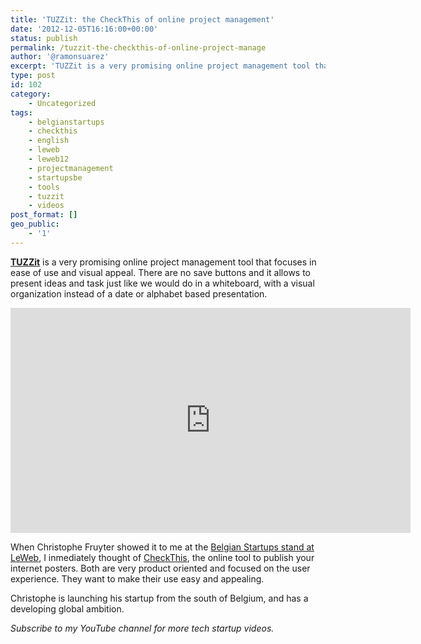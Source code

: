 ```yaml
---
title: 'TUZZit: the CheckThis of online project management'
date: '2012-12-05T16:16:00+00:00'
status: publish
permalink: /tuzzit-the-checkthis-of-online-project-manage
author: '@ramonsuarez'
excerpt: 'TUZZit is a very promising online project management tool that focuses in ease of use and visual appeal. There are no save buttons and it allows to present ideas and task just like we would do in a whiteboard, with a visual organization instead of...'
type: post
id: 102
category:
    - Uncategorized
tags:
    - belgianstartups
    - checkthis
    - english
    - leweb
    - leweb12
    - projectmanagement
    - startupsbe
    - tools
    - tuzzit
    - videos
post_format: []
geo_public:
    - '1'
---
```

**[TUZZit](http://tuzzit.com/ "TUZZit online project management tool ")** is a very promising online project management tool that focuses in ease of use and visual appeal. There are no save buttons and it allows to present ideas and task just like we would do in a whiteboard, with a visual organization instead of a date or alphabet based presentation.

<span class="embed-youtube" style="text-align:center; display: block;"><iframe allowfullscreen="true" class="youtube-player" height="360" loading="lazy" sandbox="allow-scripts allow-same-origin allow-popups allow-presentation" src="https://www.youtube.com/embed/X2WgQ_nRfMU?version=3&rel=1&showsearch=0&showinfo=1&iv_load_policy=1&fs=1&hl=en-US&autohide=2&wmode=transparent" style="border:0;" width="640"></iframe></span>

When Christophe Fruyter showed it to me at the [Belgian Startups stand at LeWeb](http://ramonsuarez.com/belgian-startups-at-leweb12-aka-beleweb), I inmediately thought of [CheckThis](http://www.checkthis.com/ "internet posters"), the online tool to publish your internet posters. Both are very product oriented and focused on the user experience. They want to make their use easy and appealing.

Christophe is launching his startup from the south of Belgium, and has a developing global ambition.

*<a>Subscribe to my YouTube channel</a> for more tech startup videos.*